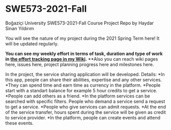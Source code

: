 # SWE573-2021-Fall
Boğaziçi University SWE573-2021-Fall Course Project Repo by Haydar Sinan Yıldırım

You will see the nature of my project during the 2021 Spring Term here! It will be updated regularly.

**You can see my weekly effort in terms of task, duration and type of work in [the effort tracking page in my Wiki](https://github.com/haydarsinan/SWE573-2021-Fall/wiki/My-Effort-Tracking-Table).**
**Also you can reach wiki pages here, issues here, project planning progress here and milestones here.

In the project, the service sharing application will be developed. 
Details:
*In this app, people can share their abilities, expertise and any other services.
*They can spend time and earn time as currency in the platform.
*People start with a standart balance for example 5 hour credits to get a service.
*People can add others as a friend.
*In the platform services can be searched with specific filters. People who demand a service send a request to get a service.
*People who give services can admit requests.
*At the end of the service transfer, hours spent during the service will be given as credit to service provider.
*In the platform, people can create events and attend these events.
